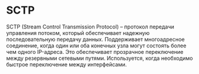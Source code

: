 # SCTP

SCTP (Stream Control Transmission Protocol) – протокол передачи управления потоком, который обеспечивает надежную последовательную передачу данных. Поддерживает многоадресное соединение, когда один или оба конечных узла могут состоять более чем одного IP-адреса. Это обеспечивает прозрачное переключение между резервными сетевыми путями. Используется, когда необходимо быстрое переключение между интерфейсами.
